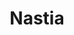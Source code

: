 ---
title: Nastia
categories:
- radio
- digital
- press
tags:
- artist
position: 2
image: 
is-featured:
is-front: 
website:
facebook: https://www.facebook.com/Nastia.official/
twitter:
instagram:
spotify:
soundcloud:
youtube:
apple:
layout: client
---